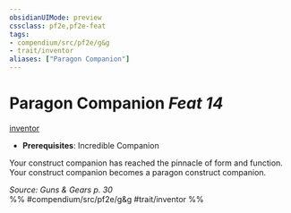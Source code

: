 ```yaml
---
obsidianUIMode: preview
cssclass: pf2e,pf2e-feat
tags:
- compendium/src/pf2e/g&g
- trait/inventor
aliases: ["Paragon Companion"]
---
```

# Paragon Companion  *Feat 14*  
[inventor](/rules/traits/inventor-g-g.md)  

- **Prerequisites**: Incredible Companion

Your construct companion has reached the pinnacle of form and function. Your construct companion becomes a paragon construct companion.

*Source: Guns & Gears p. 30*  
%% #compendium/src/pf2e/g&g #trait/inventor %%